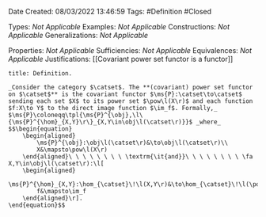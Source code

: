 <div class="topSpace"></div>

Date Created: 08/03/2022 13:46:59
Tags: #Definition #Closed 

Types: _Not Applicable_
Examples: _Not Applicable_
Constructions: _Not Applicable_
Generalizations: _Not Applicable_

Properties: _Not Applicable_
Sufficiencies: _Not Applicable_
Equivalences: _Not Applicable_
Justifications: [[Covariant power set functor is a functor]]

``` ad-Definition
title: Definition.

_Consider the category $\catset$. The **(covariant) power set functor on $\catset$** is the covariant functor $\ms{P}:\catset\to\catset$ sending each set $X$ to its power set $\pow\l(X\r)$ and each function $f:X\to Y$ to the direct image function $\im_f$. Formally,_ $\ms{P}\coloneqq\tpl{\ms{P}^{\obj},\l\{\ms{P}^{\hom}_{X,Y}\r\}_{X,Y\in\obj\l(\catset\r)}}$ _where_
$$\begin{equation}
    \begin{aligned}
        \ms{P}^{\obj}:\obj\l(\catset\r)&\to\obj\l(\catset\r)\\
        X&\mapsto\pow\l(X\r)
    \end{aligned}\ \ \ \ \ \ \ \ \textrm{\it{and}}\ \ \ \ \ \ \ \ \fa X,Y\in\obj\l(\catset\r):\l[
    \begin{aligned}
        \ms{P}^{\hom}_{X,Y}:\hom_{\catset}\!\l(X,Y\r)&\to\hom_{\catset}\!\l(\pow\l(X\r),\pow\l(Y\r)\r)\\
        f&\mapsto\im_f
    \end{aligned}\r].
\end{equation}$$

```
